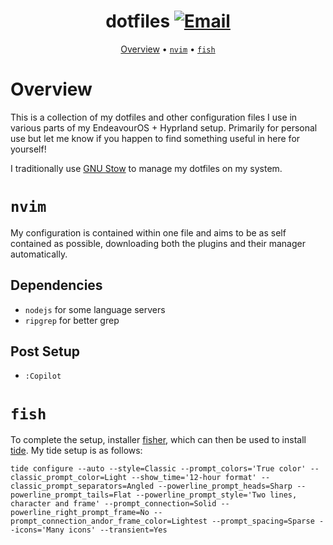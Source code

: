 <div align="center">
  
# dotfiles [![Email](https://img.shields.io/badge/EMAIL-mintjjc%40gmail.com-93BFCF?style=flat&logoSize=auto&labelColor=EEE9DA)](mailto:mintjjc@gmail.com)

[Overview](#overview) • [`nvim`](#-nvim-) • [`fish`](#-fish-)

</div>

# Overview

This is a collection of my dotfiles and other configuration files I use in various parts of my EndeavourOS + Hyprland setup. Primarily for personal use but let me know if you happen to find something useful in here for yourself!

I traditionally use [GNU Stow](https://www.gnu.org/software/stow/) to manage my dotfiles on my system.

# `nvim`

My configuration is contained within one file and aims to be as self contained as possible, downloading both the plugins and their manager automatically.

## Dependencies

- `nodejs` for some language servers
- `ripgrep` for better grep

## Post Setup
- `:Copilot`

# `fish`

To complete the setup, installer [fisher](https://github.com/jorgebucaran/fisher), which can then be used to install [tide](https://github.com/IlanCosman/tide). My tide setup is as follows:

`tide configure --auto --style=Classic --prompt_colors='True color' --classic_prompt_color=Light --show_time='12-hour format' --classic_prompt_separators=Angled --powerline_prompt_heads=Sharp --powerline_prompt_tails=Flat --powerline_prompt_style='Two lines, character and frame' --prompt_connection=Solid --powerline_right_prompt_frame=No --prompt_connection_andor_frame_color=Lightest --prompt_spacing=Sparse --icons='Many icons' --transient=Yes`
